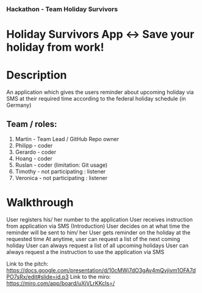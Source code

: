 ### Hackathon - Team Holiday Survivors ###
# Holiday Survivors App <-> Save your holiday from work! #

# Description # 
An application which gives the users reminder about upcoming holiday via SMS at their required time according to the federal holiday schedule (in Germany)

## Team / roles: ##
1. Martin - Team Lead / GitHub Repo owner
2. Philipp - coder
3. Gerardo - coder
4. Hoang - coder
5. Ruslan - coder (limitation: Git usage)
6. Timothy - not participating : listener
7. Veronica - not participating : listener

# Walkthrough #
User registers his/ her number to the application
User receives instruction from application via SMS (Introduction)
User decides on at what time the reminder will be sent to him/ her
User gets reminder on the holiday at the requested time
At anytime, user can request a list of the next coming holiday
User can always request a list of all upcoming holidays
User can always request a the instruction to use the application via SMS 

Link to the pitch: https://docs.google.com/presentation/d/10cMWj7dO3gAv4mQvjiym1OFA7dPO7sRx/edit#slide=id.p3
Link to the miro: https://miro.com/app/board/uXjVLrKKcIs=/
